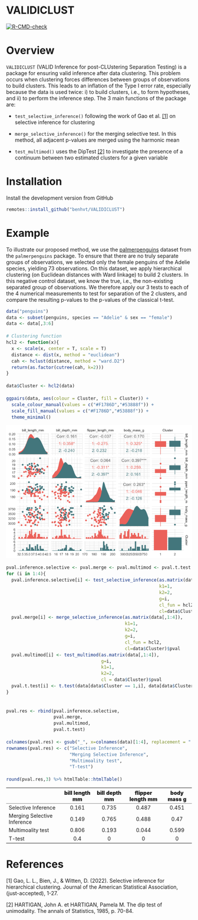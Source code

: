 
# VALIDICLUST

<!-- badges: start -->
[![R-CMD-check](https://github.com/benhvt/VALIDICLUST/workflows/R-CMD-check/badge.svg)](https://github.com/benhvt/VALIDICLUST/actions)
<!-- badges: end -->

# Overview

`VALIDICLUST` (VALID Inference for post-CLUstering Separation Testing)
is a package for ensuring valid inference after data clustering. This
problem occurs when clustering forces differences between groups of
observations to build clusters. This leads to an inflation of the Type I
error rate, especially because the data is used twice: i) to build
clusters, i.e., to form hypotheses, and ii) to perform the inference
step. The 3 main functions of the package are:

-   `test_selective_inference()` following the work of Gao et
    al. [\[1\]](#1) on selective inference for clustering

-   `merge_selective_inference()` for the merging selective test. In
    this method, all adjacent p-values are merged using the harmonic
    mean

-   `test_multimod()` uses the DipTest [\[2\]](#2) to investigate the
    presence of a continuum between two estimated clusters for a given
    variable

# Installation

Install the development version from GitHub

``` r
remotes::install_github("benhvt/VALIDICLUST")
```

# Example

To illustrate our proposed method, we use the
[palmerpenguins](https://allisonhorst.github.io/palmerpenguins/) dataset
from the `palmerpenguins` package. To ensure that there are no truly
separate groups of observations, we selected only the female penguins of
the Adelie species, yielding 73 observations. On this dataset, we apply
hierarchical clustering (on Euclidean distances with Ward linkage) to
build 2 clusters. In this negative control dataset, we know the true,
i.e., the non-existing separated group of observations. We therefore
apply our 3 tests to each of the 4 numerical measurements to test for
separation of the 2 clusters, and compare the resulting p-values to the
p-values of the classical t-test.

``` r
data("penguins")
data <- subset(penguins, species == "Adelie" & sex == "female")
data <- data[,3:6]

# Clustering function 
hcl2 <- function(x){
  x <- scale(x, center = T, scale = T)
  distance <- dist(x, method = "euclidean")
  cah <- hclust(distance, method = "ward.D2")
  return(as.factor(cutree(cah, k=2)))
}

data$Cluster <- hcl2(data)

ggpairs(data, aes(colour = Cluster, fill = Cluster)) + 
  scale_colour_manual(values = c("#F1786D","#53888f")) + 
  scale_fill_manual(values = c("#F1786D","#53888f")) + 
  theme_minimal()
```

![](README_files/figure-gfm/unnamed-chunk-3-1.png)<!-- -->

``` r
pval.inference.selective <- pval.merge <- pval.multimod <- pval.t.test <- rep(NA, 4)
for (i in 1:4){
  pval.inference.selective[i] <- test_selective_inference(as.matrix(data[,1:4]), 
                                                          k1=1, 
                                                          k2=2, 
                                                          g=i, 
                                                          cl_fun = hcl2, 
                                                          cl=data$Cluster)$pval
  pval.merge[i] <- merge_selective_inference(as.matrix(data[,1:4]),
                                             k1=1, 
                                             k2=2, 
                                             g=i, 
                                             cl_fun = hcl2,
                                             cl=data$Cluster)$pval
  pval.multimod[i] <- test_multimod(as.matrix(data[,1:4]),
                                    g=i,
                                    k1=1, 
                                    k2=2,
                                    cl = data$Cluster)$pval
  pval.t.test[i] <- t.test(data[data$Cluster == 1,i], data[data$Cluster==2, i])$p.value
}


pval.res <- rbind(pval.inference.selective, 
                  pval.merge,
                  pval.multimod,
                  pval.t.test)

colnames(pval.res) <- gsub("_", x=colnames(data)[1:4], replacement = " ")
rownames(pval.res) <- c("Selective Inference",
                        "Merging Selective Inference",
                        "Multimoality test", 
                        "T-test")

round(pval.res,3) %>% htmlTable::htmlTable()
```

<table class="gmisc_table" style="border-collapse: collapse; margin-top: 1em; margin-bottom: 1em;">
<thead>
<tr>
<th style="border-bottom: 1px solid grey; border-top: 2px solid grey;">
</th>
<th style="font-weight: 900; border-bottom: 1px solid grey; border-top: 2px solid grey; text-align: center;">
bill length mm
</th>
<th style="font-weight: 900; border-bottom: 1px solid grey; border-top: 2px solid grey; text-align: center;">
bill depth mm
</th>
<th style="font-weight: 900; border-bottom: 1px solid grey; border-top: 2px solid grey; text-align: center;">
flipper length mm
</th>
<th style="font-weight: 900; border-bottom: 1px solid grey; border-top: 2px solid grey; text-align: center;">
body mass g
</th>
</tr>
</thead>
<tbody>
<tr>
<td style="text-align: left;">
Selective Inference
</td>
<td style="text-align: center;">
0.161
</td>
<td style="text-align: center;">
0.735
</td>
<td style="text-align: center;">
0.487
</td>
<td style="text-align: center;">
0.451
</td>
</tr>
<tr>
<td style="text-align: left;">
Merging Selective Inference
</td>
<td style="text-align: center;">
0.149
</td>
<td style="text-align: center;">
0.765
</td>
<td style="text-align: center;">
0.488
</td>
<td style="text-align: center;">
0.47
</td>
</tr>
<tr>
<td style="text-align: left;">
Multimoality test
</td>
<td style="text-align: center;">
0.806
</td>
<td style="text-align: center;">
0.193
</td>
<td style="text-align: center;">
0.044
</td>
<td style="text-align: center;">
0.599
</td>
</tr>
<tr>
<td style="border-bottom: 2px solid grey; text-align: left;">
T-test
</td>
<td style="border-bottom: 2px solid grey; text-align: center;">
0.4
</td>
<td style="border-bottom: 2px solid grey; text-align: center;">
0
</td>
<td style="border-bottom: 2px solid grey; text-align: center;">
0
</td>
<td style="border-bottom: 2px solid grey; text-align: center;">
0
</td>
</tr>
</tbody>
</table>

# References

<a id="1">\[1\]</a> Gao, L. L., Bien, J., & Witten, D. (2022). Selective
inference for hierarchical clustering. Journal of the American
Statistical Association, (just-accepted), 1-27.

<a id="2">\[2\]</a> HARTIGAN, John A. et HARTIGAN, Pamela M. The dip
test of unimodality. The annals of Statistics, 1985, p. 70-84.
